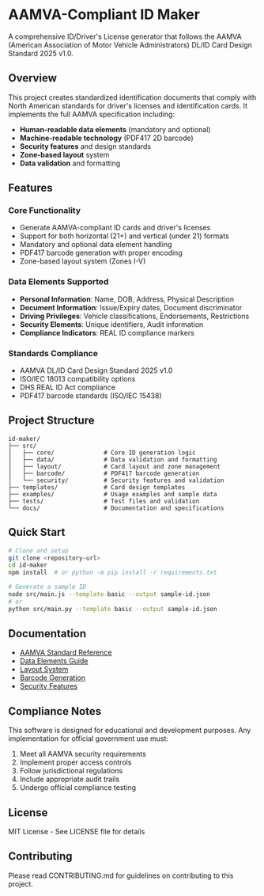 # AAMVA-Compliant ID Maker

A comprehensive ID/Driver's License generator that follows the AAMVA (American Association of Motor Vehicle Administrators) DL/ID Card Design Standard 2025 v1.0.

## Overview

This project creates standardized identification documents that comply with North American standards for driver's licenses and identification cards. It implements the full AAMVA specification including:

- **Human-readable data elements** (mandatory and optional)
- **Machine-readable technology** (PDF417 2D barcode)
- **Security features** and design standards
- **Zone-based layout** system
- **Data validation** and formatting

## Features

### Core Functionality
- Generate AAMVA-compliant ID cards and driver's licenses
- Support for both horizontal (21+) and vertical (under 21) formats
- Mandatory and optional data element handling
- PDF417 barcode generation with proper encoding
- Zone-based layout system (Zones I-V)

### Data Elements Supported
- **Personal Information**: Name, DOB, Address, Physical Description
- **Document Information**: Issue/Expiry dates, Document discriminator
- **Driving Privileges**: Vehicle classifications, Endorsements, Restrictions
- **Security Elements**: Unique identifiers, Audit information
- **Compliance Indicators**: REAL ID compliance markers

### Standards Compliance
- AAMVA DL/ID Card Design Standard 2025 v1.0
- ISO/IEC 18013 compatibility options
- DHS REAL ID Act compliance
- PDF417 barcode standards (ISO/IEC 15438)

## Project Structure

```
id-maker/
├── src/
│   ├── core/              # Core ID generation logic
│   ├── data/              # Data validation and formatting
│   ├── layout/            # Card layout and zone management
│   ├── barcode/           # PDF417 barcode generation
│   └── security/          # Security features and validation
├── templates/             # Card design templates
├── examples/              # Usage examples and sample data
├── tests/                 # Test files and validation
└── docs/                  # Documentation and specifications
```

## Quick Start

```bash
# Clone and setup
git clone <repository-url>
cd id-maker
npm install  # or python -m pip install -r requirements.txt

# Generate a sample ID
node src/main.js --template basic --output sample-id.json
# or
python src/main.py --template basic --output sample-id.json
```

## Documentation

- [AAMVA Standard Reference](docs/aamva-reference.md)
- [Data Elements Guide](docs/data-elements.md)
- [Layout System](docs/layout-zones.md)
- [Barcode Generation](docs/pdf417-barcode.md)
- [Security Features](docs/security.md)

## Compliance Notes

This software is designed for educational and development purposes. Any implementation for official government use must:

1. Meet all AAMVA security requirements
2. Implement proper access controls
3. Follow jurisdictional regulations
4. Include appropriate audit trails
5. Undergo official compliance testing

## License

MIT License - See LICENSE file for details

## Contributing

Please read CONTRIBUTING.md for guidelines on contributing to this project.